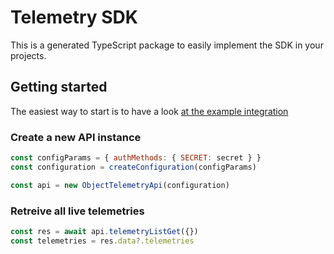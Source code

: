 # Telemetry SDK

This is a generated TypeScript package to easily implement the SDK in your projects.

## Getting started

The easiest way to start is to have a look [at the example integration](https://github.com/IDRONECT/Telemetry-SDK-integration)

### Create a new API instance

```javascript
const configParams = { authMethods: { SECRET: secret } }
const configuration = createConfiguration(configParams)

const api = new ObjectTelemetryApi(configuration)
```

### Retreive all live telemetries

```javascript
const res = await api.telemetryListGet({})
const telemetries = res.data?.telemetries
```
